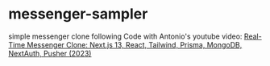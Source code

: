# messenger-sampler
simple messenger clone following Code with Antonio's youtube video:
[Real-Time Messenger Clone: Next.js 13, React, Tailwind, Prisma, MongoDB, NextAuth, Pusher (2023)](https://www.youtube.com/watch?v=PGPGcKBpAk8&ab_channel=CodeWithAntonio)

